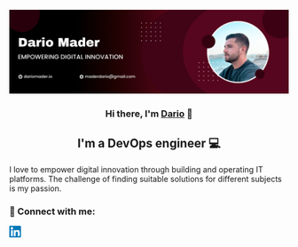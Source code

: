 <p align="center">
  <a href="https://dariomader.io" target="_blank" rel="noreferrer"><img src="https://github.com/darox/darox/blob/main/img/header.png?raw=true" alt="my banner"></a>
</p>

<h3 align="center">
Hi there, I'm <a href="https://dariomader.io" target="_blank" rel="noreferrer">Dario</a> 👋
</h3>

<h2 align="center">
I'm a DevOps engineer 💻
</h2>

I love to empower digital innovation through building and operating IT platforms. The challenge of finding suitable solutions for different subjects is my passion.

### 🤝 Connect with me:

<a href="https://www.linkedin.com/in/dario-mader-132077130/"><img align="left" src="https://github.com/darox/darox/blob/main/img/linkedin.svg?raw=true" alt="Dario Mader | LinkedIn" width="21px"/></a>
